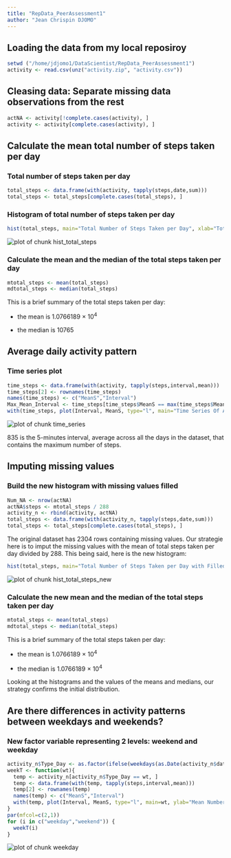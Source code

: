 ```yaml
---
title: "RepData_PeerAssessment1"
author: "Jean Chrispin DJOMO"
---
```


## Loading the data from my local reposiroy


```r
setwd ("/home/jdjomo1/DataScientist/RepData_PeerAssessment1")
activity <- read.csv(unz("activity.zip", "activity.csv"))
```

## Cleasing data: Separate missing data observations from the rest


```r
actNA <- activity[!complete.cases(activity), ]
activity <- activity[complete.cases(activity), ]
```

## Calculate the mean total number of steps taken per day
### Total number of steps taken per day


```r
total_steps <- data.frame(with(activity, tapply(steps,date,sum)))
total_steps <- total_steps[complete.cases(total_steps), ]
```

### Histogram of total number of steps taken per day

```r
hist(total_steps, main="Total Number of Steps Taken per Day", xlab="Total Steps per Day", col="red")
```

![plot of chunk hist_total_steps](figure/hist_total_steps-1.png) 

### Calculate the mean and the median of the total steps taken per day

```r
mtotal_steps <- mean(total_steps)
mdtotal_steps <- median(total_steps)
```

This is a brief summary of the total steps taken per day:

- the mean is 1.0766189 &times; 10<sup>4</sup>

- the median is 10765

## Average daily activity pattern
###  Time series plot

```r
time_steps <- data.frame(with(activity, tapply(steps,interval,mean)))
time_steps[2] <- rownames(time_steps)
names(time_steps) <- c("MeanS","Interval")
Max_Mean_Interval <- time_steps[time_steps$MeanS == max(time_steps$MeanS), ]$Interval
with(time_steps, plot(Interval, MeanS, type="l", main="Time Series Of Average Steps Maken per Day", xlab="5-minutes Intervals in a Day", ylab="Mean Steps per Interval Across All Days", col="blue"))
```

![plot of chunk time_series](figure/time_series-1.png) 

835 is the 5-minutes interval, average across all the days in the dataset, that contains the maximum number of steps.

## Imputing missing values
### Build the new histogram with missing values filled

```r
Num_NA <- nrow(actNA)
actNA$steps <- mtotal_steps / 288
activity_n <- rbind(activity, actNA)
total_steps <- data.frame(with(activity_n, tapply(steps,date,sum)))
total_steps <- total_steps[complete.cases(total_steps), ]
```
The original dataset has 2304 rows containing missing values. Our strategie here is to imput the missing values with the mean of total steps taken per day divided by 288. This being said, here is the new histogram:

```r
hist(total_steps, main="Total Number of Steps Taken per Day with Filled Missing Values", xlab="Total Steps per Day", col="red")
```

![plot of chunk hist_total_steps_new](figure/hist_total_steps_new-1.png) 

### Calculate the new mean and the median of the total steps taken per day

```r
mtotal_steps <- mean(total_steps)
mdtotal_steps <- median(total_steps)
```

This is a brief summary of the total steps taken per day:

- the mean is 1.0766189 &times; 10<sup>4</sup>

- the median is 1.0766189 &times; 10<sup>4</sup>

Looking at the histograms and the values of the means and medians, our strategy confirms the initial distribution.

## Are there differences in activity patterns between weekdays and weekends?
### New factor variable representing 2 levels: weekend and weekday

```r
activity_n$Type_Day <- as.factor(ifelse(weekdays(as.Date(activity_n$date)) %in% c("Tuesday", "Wednesday", "Thursday", "Friday", "Monday"),"weekday","weekend"))
weekT <- function(wt){
  temp <- activity_n[activity_n$Type_Day == wt, ]
  temp <- data.frame(with(temp, tapply(steps,interval,mean)))
  temp[2] <- rownames(temp)
  names(temp) <- c("MeanS","Interval")
  with(temp, plot(Interval, MeanS, type="l", main=wt, ylab="Mean Number of Steps", col="blue"))
}
par(mfcol=c(2,1))
for (i in c("weekday","weekend")) {
  weekT(i)
}
```

![plot of chunk weekday](figure/weekday-1.png) 

